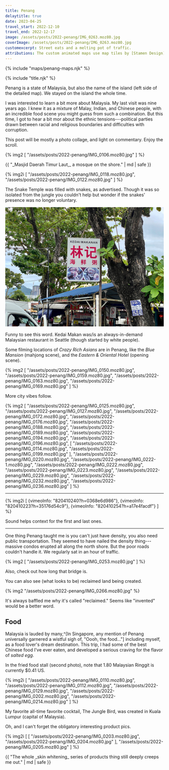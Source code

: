 ```yaml
---
title: Penang
delaytitle: true
date: 2023-04-25
travel_start: 2022-12-10
travel_end: 2022-12-17
image: /assets/posts/2022-penang/IMG_0263.moz80.jpg
coverImage: /assets/posts/2022-penang/IMG_0263.moz80.jpg
customexcerpt: Street eats and a melting pot of traffic.
attributions: The custom animated maps use map tiles by [Stamen Design](http://maps.stamen.com/) (CC BY 3.0). Country outline data from [DataHub](https://datahub.io/core/geo-countries) (PDDL), originally by [Natural Earth](https://www.naturalearthdata.com/) (public domain). Code to make the city maps is based off of [marceloprates/prettymaps](https://github.com/marceloprates/prettymaps/). Data for all maps &copy; OpenStreetMap contributors (ODbL).
---
```


<!-- image graveyard:
"/assets/posts/2022-penang/IMG_0136.moz80.jpg",
-->

<!-- Video list:
 - [x] penang-temple (820410223?h=35176d54c9)
 - [x] penang-rain (820410254?h=a17e4facdf)
 - [x] penang-gong (820410240?h=0368e6d986)
-->

{% include "maps/penang-maps.njk" %}

{% include "title.njk" %}

Penang is a state of Malaysia, but also the name of the island (left side of the detailed map). We stayed on the island the whole time.

I was interested to learn a bit more about Malaysia. My last visit was nine years ago. I knew it as a mixture of Malay, Indian, and Chinese people, with an incredible food scene you might guess from such a combination. But this time, I got to hear a bit mor about the ethnic tensions---political parties drawn between racial and religious boundaries and difficulties with corruption.

This post will be mostly a photo collage, and light on commentary. Enjoy the scroll.

{% img2 [
    "/assets/posts/2022-penang/IMG_0106.moz80.jpg"
] %}

<p class="figcaption">{{ "_Masjid Daerah Timur Laut,_ a mosque on the shore." | md | safe }}</p>

{% img2i [
    "/assets/posts/2022-penang/IMG_0118.moz80.jpg",
    "/assets/posts/2022-penang/IMG_0122.moz80.jpg"
] %}

<p class="figcaption">The Snake Temple was filled with snakes, as advertised. Though it was so isolated from the jungle you couldn't help but wonder if the snakes' presence was no longer voluntary.</p>

![](/assets/posts/2022-penang/IMG_0123.moz80.jpg)

<p class="figcaption">Funny to see this word. Kedai Makan was/is an always-in-demand Malaysian restaurant in Seattle (though started by white people).</p>

Some filming locations of _Crazy Rich Asians_ are in Penang, like the _Blue Mansion_ (mahjong scene), and the _Eastern & Oriental Hotel_ (opening scene).

{% img2 [
    "/assets/posts/2022-penang/IMG_0150.moz80.jpg",
    "/assets/posts/2022-penang/IMG_0159.moz80.jpg",
    "/assets/posts/2022-penang/IMG_0163.moz80.jpg",
    "/assets/posts/2022-penang/IMG_0169.moz80.jpg"
] %}

More city vibes follow.

{% img2 [
    "/assets/posts/2022-penang/IMG_0125.moz80.jpg",
    "/assets/posts/2022-penang/IMG_0127.moz80.jpg",
    "/assets/posts/2022-penang/IMG_0172.moz80.jpg",
    "/assets/posts/2022-penang/IMG_0176.moz80.jpg",
    "/assets/posts/2022-penang/IMG_0188.moz80.jpg",
    "/assets/posts/2022-penang/IMG_0189.moz80.jpg",
    "/assets/posts/2022-penang/IMG_0194.moz80.jpg",
    "/assets/posts/2022-penang/IMG_0196.moz80.jpg",
    [
        "/assets/posts/2022-penang/IMG_0114.moz80.jpg",
        "/assets/posts/2022-penang/IMG_0199.moz80.jpg"
    ],
    "/assets/posts/2022-penang/IMG_0220.moz80.jpg",
    "/assets/posts/2022-penang/IMG_0222-1.moz80.jpg",
    "/assets/posts/2022-penang/IMG_0222.moz80.jpg",
    "/assets/posts/2022-penang/IMG_0223.moz80.jpg",
    "/assets/posts/2022-penang/IMG_0229.moz80.jpg",
    "/assets/posts/2022-penang/IMG_0232.moz80.jpg",
    "/assets/posts/2022-penang/IMG_0236.moz80.jpg"
] %}

---

{% img2i [
    {vimeoInfo: "820410240?h=0368e6d986"},
    {vimeoInfo: "820410223?h=35176d54c9"},
    {vimeoInfo: "820410254?h=a17e4facdf"}
] %}

<p class="figcaption">Sound helps context for the first and last ones.</p>

---

One thing Penang taught me is you can't just have density, you also need public transportation. They seemed to have nailed the density thing---massive condos erupted all along the north shore. But the poor roads couldn't handle it. We regularly sat in an hour of traffic.

{% img2 [
    "/assets/posts/2022-penang/IMG_0253.moz80.jpg"
] %}

<p class="figcaption">Also, check out how long that bridge is.</p>

You can also see (what looks to be) reclaimed land being created.

{% img2 "/assets/posts/2022-penang/IMG_0266.moz80.jpg" %}

<p class="figcaption">It's always baffled me why it's called "reclaimed." Seems like "invented" would be a better word.</p>

## Food

Malaysia is lauded by many,^[In Singapore, any mention of Penang universally garnered a wistful sigh of, "Oooh, the food..."] including myself, as a food lover's dream destination.
This trip, I had some of the best Chinese food I've ever eaten, and developed a serious craving for the flavor of _salted egg_.

In the fried food stall (second photo), note that 1.80 Malaysian Ringgit is currently $0.41 US.

{% img2i [
    "/assets/posts/2022-penang/IMG_0110.moz80.jpg",
    "/assets/posts/2022-penang/IMG_0112.moz80.jpg",
    "/assets/posts/2022-penang/IMG_0129.moz80.jpg",
    "/assets/posts/2022-penang/IMG_0202.moz80.jpg",
    "/assets/posts/2022-penang/IMG_0214.moz80.jpg"
] %}

<p class="figcaption">My favorite all-time favorite cocktail, The Jungle Bird, was created in Kuala Lumpur (capital of Malaysia).</p>

Oh, and I can't forget the obligatory interesting product pics.

{% img2i [
    [
        "/assets/posts/2022-penang/IMG_0203.moz80.jpg",
        "/assets/posts/2022-penang/IMG_0204.moz80.jpg"
    ],
    "/assets/posts/2022-penang/IMG_0205.moz80.jpg"
] %}

<p class="figcaption">{{ "The whole _skin whitening_ series of products thing still deeply creeps me out." | md | safe }}</p>

